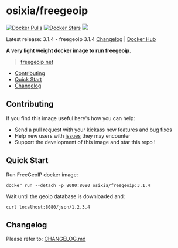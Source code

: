 # osixia/freegeoip

[![Docker Pulls](https://img.shields.io/docker/pulls/osixia/freegeoip.svg)][hub]
[![Docker Stars](https://img.shields.io/docker/stars/osixia/freegeoip.svg)][hub]
[![](https://images.microbadger.com/badges/image/osixia/freegeoip.svg)](http://microbadger.com/images/osixia/freegeoip "Get your own image badge on microbadger.com")

[hub]: https://hub.docker.com/r/osixia/freegeoip/

Latest release: 3.1.4 - freegeoip 3.1.4  [Changelog](CHANGELOG.md) | [Docker Hub](https://hub.docker.com/r/osixia/freegeoip/) 

**A very light weight docker image to run freegeoip.**

> [freegeoip.net](https://freegeoip.net)

- [Contributing](#contributing)
- [Quick Start](#quick-start)
- [Changelog](#changelog)

## Contributing

If you find this image useful here's how you can help:

- Send a pull request with your kickass new features and bug fixes
- Help new users with [issues](https://github.com/osixia/docker-freegeoip/issues) they may encounter
- Support the development of this image and star this repo !

## Quick Start
Run FreeGeoIP docker image:

	docker run --detach -p 8080:8080 osixia/freegeoip:3.1.4

Wait until the geoip database is downloaded and:

	curl localhost:8080/json/1.2.3.4


## Changelog

Please refer to: [CHANGELOG.md](CHANGELOG.md)
